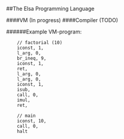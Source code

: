 ##The Elsa Programming Language

####VM (In progress) 
####Compiler (TODO)

######Example VM-program:
```
    // factorial (10)
	iconst, 1,
	l_arg, 0,
	br_ineq, 9,
	iconst, 1,
	ret,
	l_arg, 0,
	l_arg, 0,
	iconst, 1,
	isub,
	call, 0,
	imul,
	ret,

	// main
	iconst, 10,
	call, 0,
	halt
```
